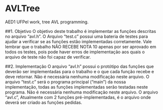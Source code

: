 # AVLTree
AED1 UFPel work, tree AVL programming.

##1. Objetivo
O objetivo deste trabalho é implementar as funções descritas no arquivo “avl.h”. O
Arquivo “test.c” possui uma bateria de testes para ajudar a verificar se as funções
estão implementadas corretamente. Vale lembrar que o trabalho NÃO RECEBE NOTA
10 apenas por ser aprovado em todos os testes, pois pode haver erros de
implementação aos quais o arquivo de teste não foi capaz de verificar.

##2. Implementação
O arquivo “avl.h” possui o protótipo das funções que deverão ser implementadas para
o trabalho e o que cada função recebe e deve retornar. Não é necessária nenhuma
modificação neste arquivo.
O arquivo “test.c” será o programa principal (“main”) da nossa implementação, todas
as funções implementadas serão testadas neste programa. Não é necessária
nenhuma modificação neste arquivo.
O arquivo “avl.c”, Atualmente com 2 funções pré-implementadas, é o arquivo onde
deverá ser criado as funções pedidas.